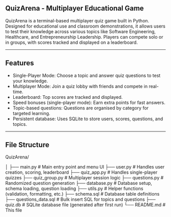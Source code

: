 ## QuizArena - Multiplayer Educational Game

QuizArena is a terminal-based multiplayer quiz game built in Python. Designed for educational use and classroom demonstrations, it allows users to test their knowledge across various topics like Software Engineering, Healthcare, and Entrepreneurship Leadership. Players can compete solo or in groups, with scores tracked and displayed on a leaderboard.

---
## Features 

- Single-Player Mode: Choose a topic and answer quiz questions to test your knowledge.
- Multiplayer Mode: Join a quiz lobby with friends and compete in real-time.
- Leaderboard: Top scores are tracked and displayed. 
- Speed bonuses (single-player mode): Earn extra points for fast answers.
- Topic-based questions: Questions are organised by category for targeted learning.
- Persistent database: Uses SQLite to store users, scores, questions, and topics.

---
## File Structure 

QuizArena/

│
├── main.py                 # Main entry point and menu UI
├── user.py                 # Handles user creation, scoring, leaderboard
├── quiz_app.py             # Handles single-player quizzes
├── quiz_group.py           # Multiplayer session logic
├── questions.py            # Randomized question generation
├── database.py             # Database setup, schema loading, question loading
├── utils.py                # Helper functions (validation, formatting, etc.)
├── schema.sql              # Database table definitions
├── questions_data.sql      # Bulk insert SQL for topics and questions
├── quiz.db                 # SQLite database file (generated after first run)
└── README.md               # This file